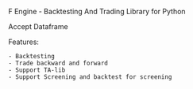 F Engine - Backtesting And Trading Library for Python

Accept Dataframe

Features:

    - Backtesting
    - Trade backward and forward
    - Support TA-lib
    - Support Screening and backtest for screening